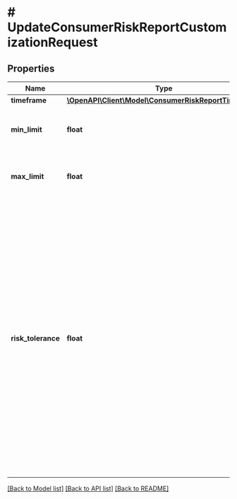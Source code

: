 # # UpdateConsumerRiskReportCustomizationRequest

## Properties

Name | Type | Description | Notes
------------ | ------------- | ------------- | -------------
**timeframe** | [**\OpenAPI\Client\Model\ConsumerRiskReportTimeFrame**](ConsumerRiskReportTimeFrame.md) |  | [optional]
**min_limit** | **float** | The minimum allowed limit, in cents. | [optional]
**max_limit** | **float** | The maximum allowed limit, in cents. | [optional]
**risk_tolerance** | **float** | This parameter indicates the risk tolerance associated with spend limits. A high risk tolerance allow for higher limits, increasing both potential gains and losses. A Lower risk tolerance enforces strict limits, reducing the potential for loss but also limiting transaction volume for reliable users. | [optional]

[[Back to Model list]](../../README.md#models) [[Back to API list]](../../README.md#endpoints) [[Back to README]](../../README.md)
